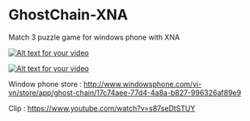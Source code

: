 GhostChain-XNA
==============

Match 3 puzzle game for windows phone with XNA

[![Alt text for your video](https://cloud.githubusercontent.com/assets/10323871/5598098/bcba06dc-9264-11e4-9a5a-19293f76e820.jpg)](http://www.windowsphone.com/vi-vn/store/app/ghost-chain/17c74aee-77d4-4a8a-b827-996326af89e9)

[![Alt text for your video](https://cloud.githubusercontent.com/assets/10323871/5598045/9dd7a3ba-9263-11e4-9005-2033c60096ec.gif)](https://www.youtube.com/watch?v=NVIFdrNS_Jo)

Window phone store : http://www.windowsphone.com/vi-vn/store/app/ghost-chain/17c74aee-77d4-4a8a-b827-996326af89e9

Clip : https://www.youtube.com/watch?v=s87seDtSTUY
